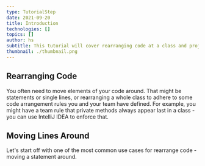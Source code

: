 ```yaml
---
type: TutorialStep
date: 2021-09-20
title: Introduction
technologies: []
topics: []
author: hs
subtitle: This tutorial will cover rearranging code at a class and project level. 
thumbnail: ./thumbnail.png
---
```


## Rearranging Code
You often need to move elements of your code around. That might be statements or single lines, or rearranging a whole class to adhere to some code arrangement rules you and your team have defined. For example, you might have a team rule that private methods always appear last in a class - you can use IntelliJ IDEA to enforce that. 

## Moving Lines Around
Let's start off with one of the most common use cases for rearrange code - moving a statement around. 